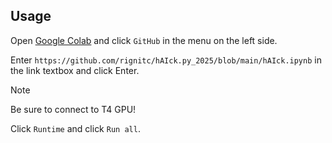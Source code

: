 ## Usage

Open [Google Colab](https://colab.research.google.com) and click `GitHub` in the menu on the left side.

Enter `https://github.com/rignitc/hAIck.py_2025/blob/main/hAIck.ipynb` in the link textbox and click Enter.

> [!NOTE]  
> Be sure to connect to T4 GPU!

Click `Runtime` and click `Run all`.